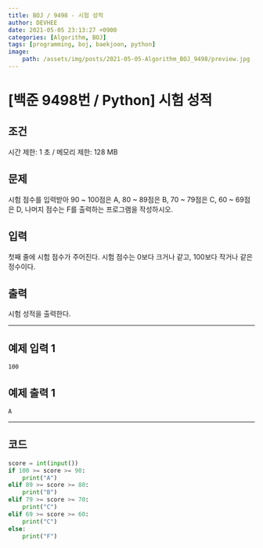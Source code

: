```yaml
---
title: BOJ / 9498 - 시험 성적
author: DEVHEE
date: 2021-05-05 23:13:27 +0900
categories: [Algorithm, BOJ]
tags: [programming, boj, baekjoon, python]
image:
    path: /assets/img/posts/2021-05-05-Algorithm_BOJ_9498/preview.jpg
---
```


# **[백준 9498번 / Python] 시험 성적**

## **조건**

시간 제한: 1 초 / 메모리 제한: 128 MB

## **문제**

시험 점수를 입력받아 90 ~ 100점은 A, 80 ~ 89점은 B, 70 ~ 79점은 C, 60 ~ 69점은 D, 나머지 점수는 F를 출력하는 프로그램을 작성하시오.

## **입력**

첫째 줄에 시험 점수가 주어진다. 시험 점수는 0보다 크거나 같고, 100보다 작거나 같은 정수이다.

## **출력**

시험 성적을 출력한다.

---

## **예제 입력 1**

```
100
```

## **예제 출력 1**

```
A
```

---

## **코드**

```python
score = int(input())
if 100 >= score >= 90:
    print("A")
elif 89 >= score >= 80:
    print("B")
elif 79 >= score >= 70:
    print("C")
elif 69 >= score >= 60:
    print("C")
else:
    print("F")
```